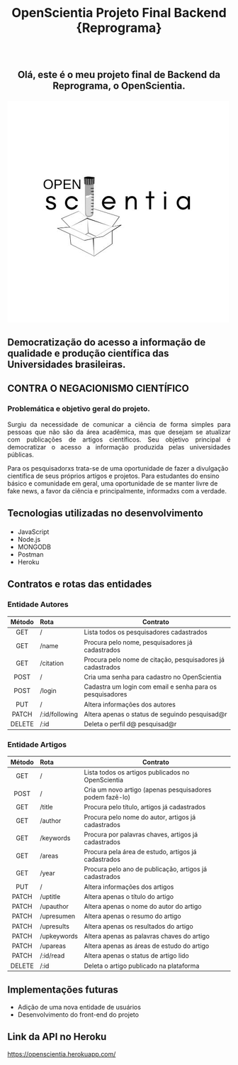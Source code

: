 <h1 align="center">
    <br>
    <p align="center">OpenScientia Projeto Final Backend {Reprograma} <p>
</h1>

<h2 align="center">
    <br>
    <p align="center">Olá, este é o meu projeto final de Backend da Reprograma, o OpenScientia.<p>
</h2> 

![OpenScientiaLogo](./frontend/images/OPEN.jpg)

## Democratização do acesso a informação de qualidade e produção científica das Universidades brasileiras.
## CONTRA O NEGACIONISMO CIENTÍFICO

### Problemática e objetivo geral do projeto.

<p align="justify"> Surgiu da necessidade de comunicar a ciência de forma simples para pessoas que não são da área acadêmica, mas que desejam se atualizar com publicações de artigos científicos. Seu objetivo principal é democratizar o acesso a informação produzida pelas universidades públicas.

Para os pesquisadorxs trata-se de uma oportunidade de fazer a divulgação científica de seus próprios artigos e projetos. Para estudantes do ensino básico e comunidade em geral, uma oportunidade de se manter livre de fake news, a favor da ciência e principalmente, informadxs com a verdade. </p>

## Tecnologias utilizadas no desenvolvimento<p>

* JavaScript
* Node.js
* MONGODB
* Postman
* Heroku

## Contratos e rotas das entidades<p>

### Entidade Autores

| Método   |  Rota        | Contrato  |
|:--------:|:-------------| ------- |
| GET | / | Lista todos os pesquisadores cadastrados |
| GET | /name | Procura pelo nome, pesquisadores já cadastrados |
| GET | /citation | Procura pelo nome de citação, pesquisadores já cadastrados |
| POST | / | Cria uma senha para cadastro no OpenScientia |
| POST | /login | Cadastra um login com email e senha para os pesquisadores|
| PUT | / | Altera informações dos autores |
| PATCH | /:id/following | Altera apenas o status de seguindo pesquisad@r |
| DELETE | /:id | Deleta o perfil d@ pesquisad@r |

### Entidade Artigos

| Método   |  Rota        | Contrato  |
|:--------:|:-------------| ------- |
| GET | / | Lista todos os artigos publicados no OpenScientia |
| POST | / | Cria um novo artigo (apenas pesquisadores podem fazê-lo) |
| GET | /title | Procura pelo título, artigos já cadastrados|
| GET | /author | Procura pelo nome do autor, artigos já cadastrados |
| GET | /keywords | Procura por palavras chaves, artigos já cadastrados |
| GET | /areas | Procura pela área de estudo, artigos já cadastrados |
| GET | /year | Procura pelo ano de publicação, artigos já cadastrados |
| PUT | / | Altera informações dos artigos |
| PATCH | /uptitle | Altera apenas o título do artigo |
| PATCH | /upauthor | Altera apenas o nome do autor do artigo |
| PATCH | /upresumen | Altera apenas o resumo do artigo |
| PATCH | /upresults | Altera apenas os resultados do artigo |
| PATCH | /upkeywords | Altera apenas as palavras chaves do artigo |
| PATCH | /upareas | Altera apenas as áreas de estudo do artigo |
| PATCH | /:id/read | Altera apenas o status de artigo lido |
| DELETE | /:id | Deleta o artigo publicado na plataforma |

## Implementações futuras

* Adição de uma nova entidade de usuários
* Desenvolvimento do front-end do projeto

## Link da API no Heroku

https://openscientia.herokuapp.com/